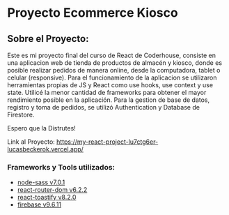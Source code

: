 # Proyecto Ecommerce Kiosco

## Sobre el Proyecto:
Este es mi proyecto final del curso de React de Coderhouse, consiste en una aplicacion web de tienda de productos de almacén y kiosco, donde es posible realizar pedidos de manera online, desde la computadora, tablet o celular (responsive). Para el funcionamiento de la aplicacion se utilizaron herramientas propias de JS y React como use hooks, use context y use state. 
Utilicé la menor cantidad de frameworks para obtener el mayor rendimiento posible en la aplicación.
Para la gestion de base de datos, registro y toma de pedidos, se utilizó Authentication y Database de Firestore.

Espero que la Distrutes!

Link al Proyecto: https://my-react-project-lu7ctg6er-lucasbeckerok.vercel.app/

### Frameworks y Tools utilizados:

* [node-sass v7.0.1]()
* [react-router-dom v6.2.2]()
* [react-toastify v8.2.0]()
* [firebase v9.6.11]()
